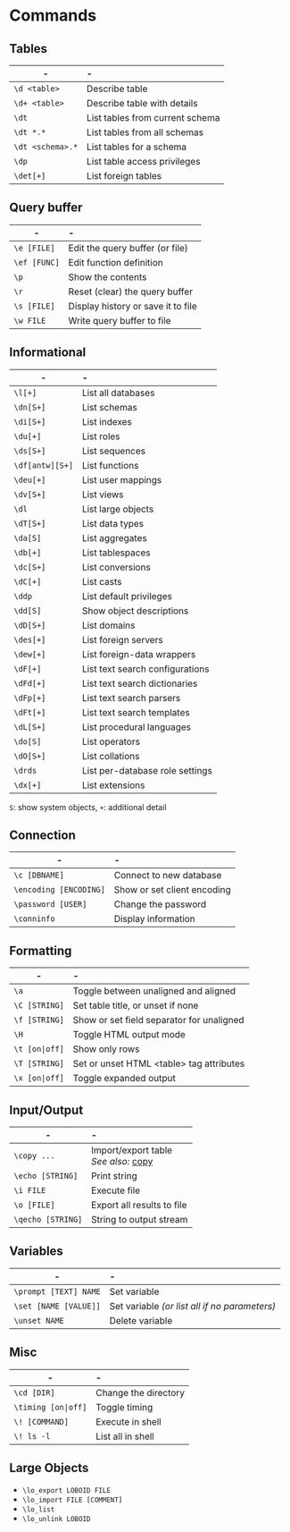 # Commands

## Tables

| -                | -                               |
| ---------------- | :------------------------------ |
| `\d <table>`     | Describe table                  |
| `\d+ <table>`    | Describe table with details     |
| `\dt`            | List tables from current schema |
| `\dt *.*`        | List tables from all schemas    |
| `\dt <schema>.*` | List tables for a schema        |
| `\dp`            | List table access privileges    |
| `\det[+]`        | List foreign tables             |

## Query buffer

| -            | -                                  |
| ------------ | :--------------------------------- |
| `\e [FILE]`  | Edit the query buffer (or file)    |
| `\ef [FUNC]` | Edit function definition           |
| `\p`         | Show the contents                  |
| `\r`         | Reset (clear) the query buffer     |
| `\s [FILE]`  | Display history or save it to file |
| `\w FILE`    | Write query buffer to file         |

## Informational

| -               | -                               |
| --------------- | :------------------------------ |
| `\l[+]`         | List all databases              |
| `\dn[S+]`       | List schemas                    |
| `\di[S+]`       | List indexes                    |
| `\du[+]`        | List roles                      |
| `\ds[S+]`       | List sequences                  |
| `\df[antw][S+]` | List functions                  |
| `\deu[+]`       | List user mappings              |
| `\dv[S+]`       | List views                      |
| `\dl`           | List large objects              |
| `\dT[S+]`       | List data types                 |
| `\da[S]`        | List aggregates                 |
| `\db[+]`        | List tablespaces                |
| `\dc[S+]`       | List conversions                |
| `\dC[+]`        | List casts                      |
| `\ddp`          | List default privileges         |
| `\dd[S]`        | Show object descriptions        |
| `\dD[S+]`       | List domains                    |
| `\des[+]`       | List foreign servers            |
| `\dew[+]`       | List foreign-data wrappers      |
| `\dF[+]`        | List text search configurations |
| `\dFd[+]`       | List text search dictionaries   |
| `\dFp[+]`       | List text search parsers        |
| `\dFt[+]`       | List text search templates      |
| `\dL[S+]`       | List procedural languages       |
| `\do[S]`        | List operators                  |
| `\dO[S+]`       | List collations                 |
| `\drds`         | List per-database role settings |
| `\dx[+]`        | List extensions                 |

`S`: show system objects, `+`: additional detail

## Connection

| -                      | -                           |
| ---------------------- | :-------------------------- |
| `\c [DBNAME]`          | Connect to new database     |
| `\encoding [ENCODING]` | Show or set client encoding |
| `\password [USER]`     | Change the password         |
| `\conninfo`            | Display information         |

## Formatting

| -                         | -                                          |
| ------------------------- | :----------------------------------------- |
| `\a`                      | Toggle between unaligned and aligned       |
| `\C [STRING]`             | Set table title, or unset if none          |
| `\f [STRING]`             | Show or set field separator for unaligned  |
| `\H`                      | Toggle HTML output mode                    |
| <code>\t [on\|off]</code> | Show only rows                             |
| `\T [STRING]`             | Set or unset HTML \<table\> tag attributes |
| <code>\x [on\|off]</code> | Toggle expanded output                     |

## Input/Output

| -                 | -                                                              |
| ----------------- | :------------------------------------------------------------- |
| `\copy ...`       | Import/export table<br> _See also:_ [copy](#import-export-csv) |
| `\echo [STRING]`  | Print string                                                   |
| `\i FILE`         | Execute file                                                   |
| `\o [FILE]`       | Export all results to file                                     |
| `\qecho [STRING]` | String to output stream                                        |

## Variables

| -                     | -                                             |
| --------------------- | :-------------------------------------------- |
| `\prompt [TEXT] NAME` | Set variable                                  |
| `\set [NAME [VALUE]]` | Set variable _(or list all if no parameters)_ |
| `\unset NAME`         | Delete variable                               |

## Misc

| -                              | -                    |
| ------------------------------ | :------------------- |
| `\cd [DIR]`                    | Change the directory |
| <code>\timing [on\|off]</code> | Toggle timing        |
| `\! [COMMAND]`                 | Execute in shell     |
| `\! ls -l`                     | List all in shell    |

## Large Objects

- `\lo_export LOBOID FILE`
- `\lo_import FILE [COMMENT]`
- `\lo_list`
- `\lo_unlink LOBOID`
